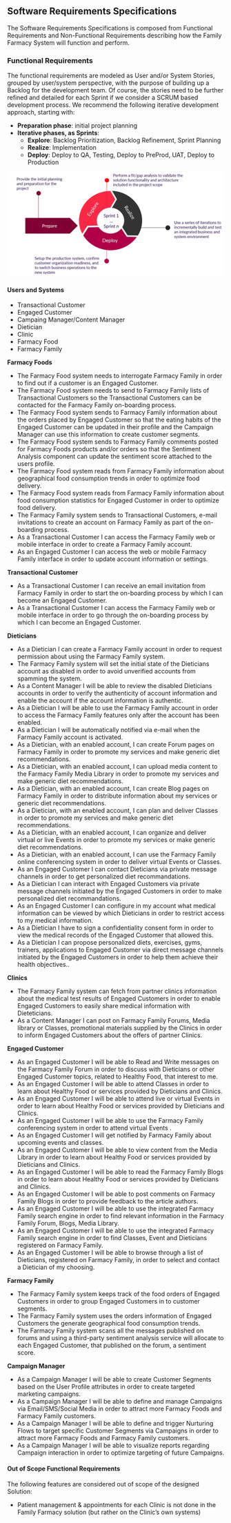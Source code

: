 ## Software Requirements Specifications
The Software Requirements Specifications is composed from Functional Requirements and Non-Functional Requirements describing how the Family Farmacy System will function and perform.

### Functional Requirements
The functional requirements are modeled as User and/or System Stories, grouped by user/system perspective, with the purpose of building up a Backlog for the development team. Of course, the stories need to be further refined and detailed for each Sprint if we consider a SCRUM based development process. We recommend the following iterative development approach, starting with:
  - **Preparation phase**: initial project planning
  - **Iterative phases, as Sprints**:
    - **Explore**: Backlog Prioritization, Backlog Refinement, Sprint Planning 
    - **Realize**: Implementation
    - **Deploy**: Deploy to QA, Testing, Deploy to PreProd, UAT, Deploy to Production

![image](files/DeliveryProcess.png)

#### Users and Systems
  - Transactional Customer
  - Engaged Customer
  - Campaing Manager/Content Manager
  - Dietician
  - Clinic
  - Farmacy Food
  - Farmacy Family

**Farmacy Foods**
  - The Farmacy Food system needs to interrogate Farmacy Family in order to find out if a customer is an Engaged Customer.
  - The Farmacy Food system needs to send to Farmacy Family lists of Transactional Customers so the Transactional Customers can be contacted for the Farmacy Family on-boarding process.
  - The Farmacy Food system sends to Farmacy Family information about the orders placed by Engaged Customer so that the eating habits of the Engaged Customer can be updated in their profile and the Campaign Manager can use this information to create customer segments.
  - The Farmacy Food system sends to Farmacy Family comments posted for Farmacy Foods products and/or orders so that the Sentiment Analysis component can update the sentiment score attached to the users profile.
  - The Farmacy Food system reads from Farmacy Family information about geographical food consumption trends in order to optimize food delivery.
  - The Farmacy Food system reads from Farmacy Family information about food consumption statistics for Engaged Customer in order to optimize food delivery.
  - The Farmacy Family system sends to Transactional Customers, e-mail invitations to create an account on Farmacy Family as part of the on-boarding process.
  - As a Transactional Customer I can access the Farmacy Family web or mobile interface in order to create a Farmacy Family account.
  - As an Engaged Customer I can access the web or mobile Farmacy Family interface in order to update account information or settings.

**Transactional Customer**
  - As a Transactional Customer I can receive an email invitation from Farmacy Family in order to start the on-boarding process by which I can become an Engaged Customer.
  - As a Transactional Customer I can access the Farmacy Family web or mobile interface in order to go through the on-boarding process by which I can become an Engaged Customer.

**Dieticians**
  - As a Dietician I can create a Farmacy Family account in order to request permission about using the Farmacy Family system.
  - The Farmacy Family system will set the initial state of the Dieticians account as disabled in order to avoid unverified accounts from spamming the system.
  - As a Content Manager I will be able to review the disabled Dieticians accounts in order to verify the authenticity of account information and enable the account if the account information is authentic.
  - As a Dietician I will be able to use the Farmacy Family account in order to access the Farmacy Family features only after the account has been enabled.
  - As a Dietician I will be automatically notified via e-mail when the Farmacy Family account is activated.
  - As a Dietician, with an enabled account, I can create Forum pages on Farmacy Family in order to promote my services and make generic diet recommendations.
  - As a Dietician, with an enabled account, I can upload media content to the Farmacy Family Media Library in order to promote my services and make generic diet recommendations.
  - As a Dietician, with an enabled account, I can create Blog pages on Farmacy Family in order to distribute information about my services or generic diet recommendations.
  - As a Dietician, with an enabled account, I can plan and deliver Classes in order to promote my services and make generic diet recommendations.
  - As a Dietician, with an enabled account, I can organize and deliver virtual or live Events in order to promote my services or make generic diet recommendations.
  - As a Dietician, with an enabled account, I can use the Farmacy Family online conferencing system in order to deliver virtual Events or Classes.
  - As an Engaged Customer I can contact Dieticians via private message channels in order to get personalized diet recommandations.
  - As a Dietician I can interact with Engaged Customers via private message channels initiated by the Engaged Customers in order to make personalized diet recommandations.
  - As an Engaged Customer I can configure in my account what medical information can be viewed by which Dieticians in order to restrict access to my medical information.
  - As a Dietician I have to sign a confidentiality consent form in order to view the medical records of the Engaged Customer that allowed this.
  - As a Dietician I can propose personalized diets, exercises, gyms, trainers, applications to Engaged Customer via direct message channels initiated by the Engaged Customers in order to help them achieve their health objectives..

**Clinics**
  - The Farmacy Family system can fetch from partner clinics information about the medical test results of Engaged Customers in order to enable Engaged Customers to easily share medical information with Dieteticians.
  - As a Content Manager I can post on Farmacy Family Forums, Media library or Classes, promotional materials supplied by the Clinics in order to inform Engaged Customers about the offers of partner Clinics.

**Engaged Customer**
  - As an Engaged Customer I will be able to Read and Write messages on the Farmacy Family Forum in order to discuss with Dieticians or other Engaged Customer topics, related to Healthy Food, that interest to me.
  - As an Engaged Customer I will be able to attend Classes  in order to learn about Healthy Food or services provided by Dieticians and Clinics.
  - As an Engaged Customer I will be able to attend live or virtual Events in order to learn about Healthy Food or services provided by Dieticians and Clinics.
  - As an Engaged Customer I will be able to use the Farmacy Family conferencing system in order to attend virtual Events .
  - As an Engaged Customer I will get notified by Farmacy Family about upcoming events and classes.
  - As an Engaged Customer I will be able to view content from the Media Library in order to learn about Healthy Food or services provided by Dieticians and Clinics.
  - As an Engaged Customer I will be able to read the Farmacy Family Blogs in order to learn about Healthy Food or services provided by Dieticians and Clinics.
  - As an Engaged Customer I will be able to post comments on Farmacy Family Blogs in order to provide feedback to the article authors.
  - As an Engaged Customer I will be able to use the integrated Farmacy Family search engine in order to find relevant information in the Farmacy Family Forum, Blogs, Media Library.
  - As an Engaged Customer I will be able to use the integrated Farmacy Family search engine in order to find Classes, Event and Dieticians registered on Farmacy Family.
  - As an Engaged Customer I will be able to browse through a list of Dieticians, registered on Farmacy Family, in order to select and contact a Dietician of my choosing.

**Farmacy Family**
  - The Farmacy Family system keeps track of the food orders of Engaged Customers in order to group Engaged Customers in to customer segments.
  - The Farmacy Family system uses the orders information of Engaged Customers the generate geographical food consumption trends.
  - The Farmacy Family system scans all the messages published on forums and using a third-party sentiment analysis service will allocate to each Engaged Customer, that published on the forum, a sentiment score.

**Campaign Manager**
  - As a Campaign Manager I will be able to create Customer Segments based on the User Profile attributes in order to create targeted marketing campaigns.
  - As a Campaign Manager I will be able to define and manage Campaigns via Email/SMS/Social Media in order to attract more Farmacy Foods and Farmacy Family customers.
  - As a Campaign Manager I will be able to define and trigger Nurturing Flows to target specific Customer Segments via Campaigns  in order to attract more Farmacy Foods and Farmacy Family  customers.
  - As a Campaign Manager I will be able to visualize reports regarding Campaign interaction in order to optimize targeting of future Campaigns.

#### Out of Scope Functional Requirements
The following features are considered out of scope of the designed Solution:
- Patient management & appointments for each Clinic is not done in the Family Farmacy solution (but rather on the Clinic’s own systems)
